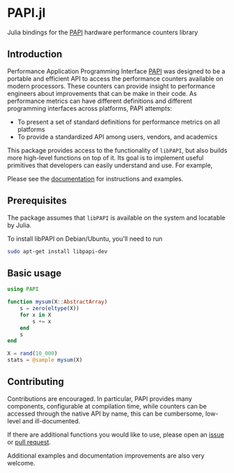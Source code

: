 # PAPI.jl

Julia bindings for the [PAPI](http://icl.cs.utk.edu/papi/index.html) hardware performance counters library

## Introduction

Performance Application Programming Interface [PAPI](http://icl.cs.utk.edu/papi/index.html) was designed to be a portable and efficient API to access
the performance counters available on modern processors. These counters can provide insight to performance engineers
about improvements that can be make in their code. As performance metrics can have different definitions and different
programming interfaces across platforms, PAPI attempts:

- To present a set of standard definitions for performance metrics on all platforms
- To provide a standardized API among users, vendors, and academics

This package provides access to the functionality of `libPAPI`, but also builds more high-level functions on top of it.
Its goal is to implement useful primitives that developers can easily understand and use. For example,

Please see the [documentation](https://tomhaber.github.io/PAPI.jl/stable/) for instructions and examples.

## Prerequisites

The package assumes that `libPAPI` is available on the system and locatable by Julia.

To install libPAPI on Debian/Ubuntu, you'll need to run
```bash
sudo apt-get install libpapi-dev
```

## Basic usage

```julia
using PAPI

function mysum(X::AbstractArray)
    s = zero(eltype(X))
    for x in X
        s += x
    end
    s
end

X = rand(10_000)
stats = @sample mysum(X)
```

## Contributing

Contributions are encouraged. In particular, PAPI provides many components, configurable at compilation time,
while counters can be accessed through the native API by name, this can be cumbersome, low-level and ill-documented.

If there are additional functions you would like to use, please open an [issue](https://github.com/tomhaber/PAPI.jl/issues) or [pull request](https://github.com/tomhaber/PAPI.jl/pulls).

Additional examples and documentation improvements are also very welcome.
